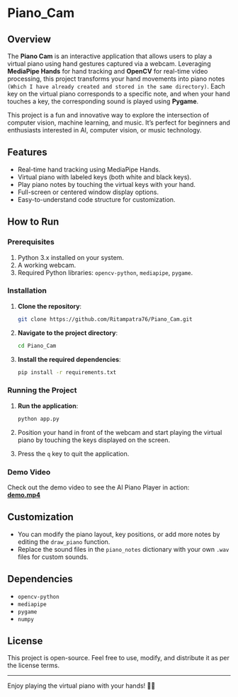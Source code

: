 # Piano_Cam

## Overview
The **Piano Cam** is an interactive application that allows users to play a virtual piano using hand gestures captured via a webcam. Leveraging **MediaPipe Hands** for hand tracking and **OpenCV** for real-time video processing, this project transforms your hand movements into piano notes `(Which I have already created and stored in the same directory)`. Each key on the virtual piano corresponds to a specific note, and when your hand touches a key, the corresponding sound is played using **Pygame**.

This project is a fun and innovative way to explore the intersection of computer vision, machine learning, and music. It’s perfect for beginners and enthusiasts interested in AI, computer vision, or music technology.

## Features
- Real-time hand tracking using MediaPipe Hands.
- Virtual piano with labeled keys (both white and black keys).
- Play piano notes by touching the virtual keys with your hand.
- Full-screen or centered window display options.
- Easy-to-understand code structure for customization.

## How to Run

### Prerequisites
1. Python 3.x installed on your system.
2. A working webcam.
3. Required Python libraries: `opencv-python`, `mediapipe`, `pygame`.

### Installation
1. **Clone the repository**:
   ```bash
   git clone https://github.com/Ritampatra76/Piano_Cam.git
   ```
2. **Navigate to the project directory**:
   ```bash
   cd Piano_Cam
   ```
3. **Install the required dependencies**:
   ```bash
   pip install -r requirements.txt
   ```

### Running the Project
1. **Run the application**:
   ```bash
   python app.py
   ```
2. Position your hand in front of the webcam and start playing the virtual piano by touching the keys displayed on the screen.

3. Press the `q` key to quit the application.

### Demo Video
Check out the demo video to see the AI Piano Player in action:  
[**demo.mp4**](demo.mp4)

## Customization
- You can modify the piano layout, key positions, or add more notes by editing the `draw_piano` function.
- Replace the sound files in the `piano_notes` dictionary with your own `.wav` files for custom sounds.

## Dependencies
- `opencv-python`
- `mediapipe`
- `pygame`
- `numpy`

## License
This project is open-source. Feel free to use, modify, and distribute it as per the license terms.

---

Enjoy playing the virtual piano with your hands! 🎹✨
